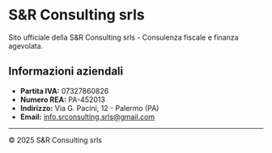 # S&R Consulting srls
Sito ufficiale della S&R Consulting srls - Consulenza fiscale e finanza agevolata.

## Informazioni aziendali
- **Partita IVA:** 07327860826  
- **Numero REA:** PA-452013  
- **Indirizzo:** Via G. Pacini, 12 - Palermo (PA)  
- **Email:** info.srconsulting.srls@gmail.com

---
© 2025 S&R Consulting srls
